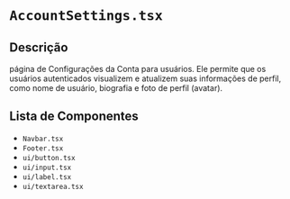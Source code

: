 # `AccountSettings.tsx`

## Descrição

página de Configurações da Conta para usuários. Ele permite que os usuários autenticados visualizem e atualizem suas informações de perfil, como nome de usuário, biografia e foto de perfil (avatar).
## Lista de Componentes

* `Navbar.tsx`
* `Footer.tsx`
* `ui/button.tsx`
* `ui/input.tsx`
* `ui/label.tsx`
* `ui/textarea.tsx`